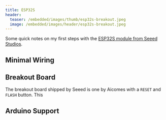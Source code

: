 ```yaml
---
title: ESP32S
header:
  teaser: /embedded/images/thumb/esp32s-breakout.jpeg
  image: /embedded/images/header/esp32s-breakout.jpeg
---
```


Some quick notes on my first steps with the [ESP32S module from Seeed Studios](https://www.seeedstudio.com/ESP-32S-Wifi-Bluetooth-Combo-Module-p-2706.html).

## Minimal Wiring



## Breakout Board

The breakout board shipped by Seeed is one by Aicomes with a `RESET` and `FLASH` button. This

## Arduino Support

